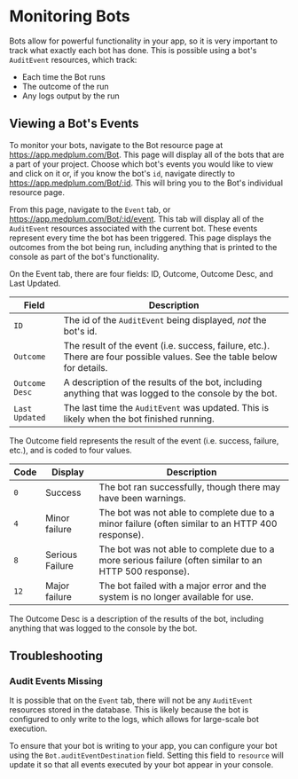 # Monitoring Bots

Bots allow for powerful functionality in your app, so it is very important to track what exactly each bot has done. This is possible using a bot's `AuditEvent` resources, which track:

- Each time the Bot runs
- The outcome of the run
- Any logs output by the run

## Viewing a Bot's Events

To monitor your bots, navigate to the Bot resource page at https://app.medplum.com/Bot. This page will display all of the bots that are a part of your project. Choose which bot's events you would like to view and click on it or, if you know the bot's `id`, navigate directly to https://app.medplum.com/Bot/:id. This will bring you to the Bot's individual resource page.

From this page, navigate to the `Event` tab, or https://app.medplum.com/Bot/:id/event. This tab will display all of the `AuditEvent` resources associated with the current bot. These events represent every time the bot has been triggered. This page displays the outcomes from the bot being run, including anything that is printed to the console as part of the bot's functionality.

On the Event tab, there are four fields: ID, Outcome, Outcome Desc, and Last Updated. 

| Field          | Description                                                                                                             |
| -------------- | ----------------------------------------------------------------------------------------------------------------------- |
| `ID`           | The id of the `AuditEvent` being displayed, _not_ the bot's id.                                                         |
| `Outcome`      | The result of the event (i.e. success, failure, etc.). There are four possible values. See the table below for details. |
| `Outcome Desc` | A description of the results of the bot, including anything that was logged to the console by the bot.                  |
| `Last Updated` | The last time the `AuditEvent` was updated. This is likely when the bot finished running.                               |

The Outcome field represents the result of the event (i.e. success, failure, etc.), and is coded to four values.

| Code | Display         | Description                                                                                             |
| ---- | --------------- | ------------------------------------------------------------------------------------------------------- |
| `0`  | Success         | The bot ran successfully, though there may have been warnings.                                          |
| `4`  | Minor failure   | The bot was not able to complete due to a minor failure (often similar to an HTTP 400 response).        |
| `8`  | Serious Failure | The bot was not able to complete due to a more serious failure (often similar to an HTTP 500 response). |
| `12` | Major failure   | The bot failed with a major error and the system is no longer available for use.                        |

The Outcome Desc is a description of the results of the bot, including anything that was logged to the console by the bot.

## Troubleshooting

### Audit Events Missing

It is possible that on the `Event` tab, there will not be any `AuditEvent` resources stored in the database. This is likely because the bot is configured to only write to the logs, which allows for large-scale bot execution. 

To ensure that your bot is writing to your app, you can configure your bot using the `Bot.auditEventDestination` field. Setting this field to `resource` will update it so that all events executed by your bot appear in your console. 
